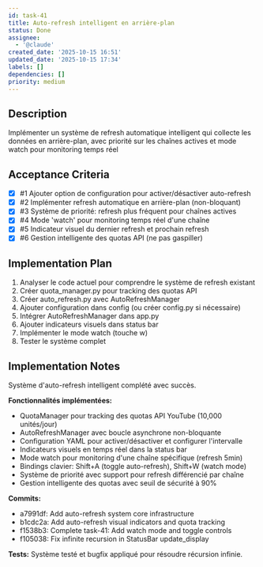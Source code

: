 ```yaml
---
id: task-41
title: Auto-refresh intelligent en arrière-plan
status: Done
assignee:
  - '@claude'
created_date: '2025-10-15 16:51'
updated_date: '2025-10-15 17:34'
labels: []
dependencies: []
priority: medium
---
```


## Description

<!-- SECTION:DESCRIPTION:BEGIN -->
Implémenter un système de refresh automatique intelligent qui collecte les données en arrière-plan, avec priorité sur les chaînes actives et mode watch pour monitoring temps réel
<!-- SECTION:DESCRIPTION:END -->

## Acceptance Criteria
<!-- AC:BEGIN -->
- [x] #1 Ajouter option de configuration pour activer/désactiver auto-refresh
- [x] #2 Implémenter refresh automatique en arrière-plan (non-bloquant)
- [x] #3 Système de priorité: refresh plus fréquent pour chaînes actives
- [x] #4 Mode 'watch' pour monitoring temps réel d'une chaîne
- [x] #5 Indicateur visuel du dernier refresh et prochain refresh
- [x] #6 Gestion intelligente des quotas API (ne pas gaspiller)
<!-- AC:END -->

## Implementation Plan

<!-- SECTION:PLAN:BEGIN -->
1. Analyser le code actuel pour comprendre le système de refresh existant
2. Créer quota_manager.py pour tracking des quotas API
3. Créer auto_refresh.py avec AutoRefreshManager
4. Ajouter configuration dans config (ou créer config.py si nécessaire)
5. Intégrer AutoRefreshManager dans app.py
6. Ajouter indicateurs visuels dans status bar
7. Implémenter le mode watch (touche w)
8. Tester le système complet
<!-- SECTION:PLAN:END -->

## Implementation Notes

<!-- SECTION:NOTES:BEGIN -->
Système d'auto-refresh intelligent complété avec succès.

**Fonctionnalités implémentées:**

- QuotaManager pour tracking des quotas API YouTube (10,000 unités/jour)
- AutoRefreshManager avec boucle asynchrone non-bloquante
- Configuration YAML pour activer/désactiver et configurer l'intervalle
- Indicateurs visuels en temps réel dans la status bar
- Mode watch pour monitoring d'une chaîne spécifique (refresh 5min)
- Bindings clavier: Shift+A (toggle auto-refresh), Shift+W (watch mode)
- Système de priorité avec support pour refresh différencié par chaîne
- Gestion intelligente des quotas avec seuil de sécurité à 90%

**Commits:**
- a7991df: Add auto-refresh system core infrastructure  
- b1cdc2a: Add auto-refresh visual indicators and quota tracking
- f1538b3: Complete task-41: Add watch mode and toggle controls
- f105038: Fix infinite recursion in StatusBar update_display

**Tests:** Système testé et bugfix appliqué pour résoudre récursion infinie.
<!-- SECTION:NOTES:END -->
